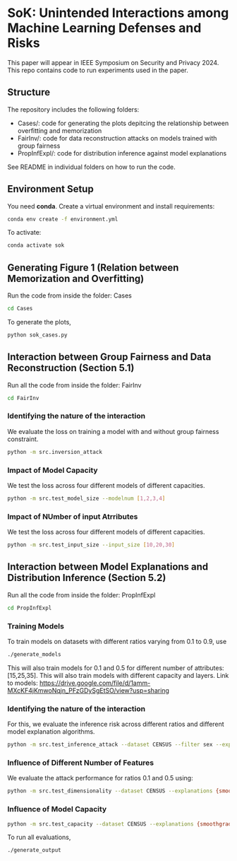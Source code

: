 # SoK: Unintended Interactions among Machine Learning Defenses and Risks

This paper will appear in IEEE Symposium on Security and Privacy 2024. This repo contains code to run experiments used in the paper.

## Structure

The repository includes the following folders:

- Cases/: code for generating the plots depitcing the relationship between overfitting and memorization
- FairInv/: code for data reconstruction attacks on models trained with group fairness
- PropInfExpl/: code for distribution inference against model explanations

See README in individual folders on how to run the code.

## Environment Setup

You need __conda__. Create a virtual environment and install requirements:

```bash
conda env create -f environment.yml
```

To activate:

```bash
conda activate sok
```



## Generating Figure 1 (Relation between Memorization and Overfitting)

Run the code from inside the folder: Cases 

```bash
cd Cases
```

To generate the plots,

```bash
python sok_cases.py
```

## Interaction between Group Fairness and Data Reconstruction (Section 5.1)

Run all the code from inside the folder: FairInv 

```bash
cd FairInv
```

### Identifying the nature of the interaction

We evaluate the loss on training a model with and without group fairness constraint.

```bash
python -m src.inversion_attack
```

### Impact of Model Capacity

We test the loss across four different models of different capacities.

```bash
python -m src.test_model_size --modelnum [1,2,3,4]
```

### Impact of NUmber of input Atrributes

We test the loss across four different models of different capacities.

```bash
python -m src.test_input_size --input_size [10,20,30]
```


## Interaction between Model Explanations and Distribution Inference (Section 5.2)

Run all the code from inside the folder: PropInfExpl 

```bash
cd PropInfExpl
```

### Training Models 

To train models on datasets with different ratios varying from 0.1 to 0.9, use

```bash
./generate_models
```

This will also train models for 0.1 and 0.5 for different number of attributes: [15,25,35]. 
This will also train models with different capacity and layers.
Link to models: https://drive.google.com/file/d/1amm-MXcKF4jKmwoNqjn_PFzGDySgEtSO/view?usp=sharing

### Identifying the nature of the interaction

For this, we evaluate the inference risk across different ratios and different model explanation algorithms.

```bash
python -m src.test_inference_attack --dataset CENSUS --filter sex --explanations {smoothgrad,DeepLift,IntegratedGradients,GradientShap} --ratio1 0.5 --ratio2 [0.1,....,0.9]
```


### Influence of Different Number of Features

We evaluate the attack performance for ratios 0.1 and 0.5 using:

```bash
python -m src.test_dimensionality --dataset CENSUS --explanations {smoothgrad,DeepLift,IntegratedGradients,GradientShap} --filter sex --num_features [15,25,35,42]
```

### Influence of Model Capacity

```bash
python -m src.test_capacity --dataset CENSUS --explanations {smoothgrad,DeepLift,IntegratedGradients,GradientShap} --filter sex --model_number [1,2,3,4]
```

To run all evaluations,

```bash
./generate_output
```
